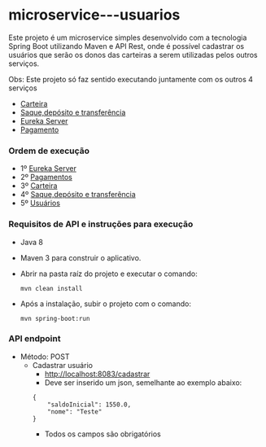 # microservice---usuarios
Este projeto é um microservice simples desenvolvido com a tecnologia Spring Boot utilizando Maven e API Rest, onde é possível cadastrar os usuários que serão os donos das carteiras a serem utilizadas pelos outros serviços.

Obs: Este projeto só faz sentido executando juntamente com os outros 4 serviços
   - [Carteira](https://github.com/GustavoCSchmitz/microservice---carteira)
   - [Saque,depósito e transferência](https://github.com/GustavoCSchmitz/microservice---saqueDeposito)
   - [Eureka Server](https://github.com/GustavoCSchmitz/microservice---eureka)
   - [Pagamento](https://github.com/GustavoCSchmitz/microservice---pagamentos)

### Ordem de execução
- 1º [Eureka Server](https://github.com/GustavoCSchmitz/microservice---eureka)
- 2º [Pagamentos](https://github.com/GustavoCSchmitz/microservice---pagamentos)
- 3º [Carteira](https://github.com/GustavoCSchmitz/microservice---carteira)
- 4º [Saque,depósito e transferência](https://github.com/GustavoCSchmitz/microservice---saqueDeposito)
- 5º [Usuários](https://github.com/GustavoCSchmitz/microservice---usuarios)

### Requisitos de API e instruções para execução
 - Java 8
 - Maven 3 para construir o aplicativo.
 - Abrir na pasta raíz do projeto e executar o comando:
 
      `mvn clean install`
 - Após a instalação, subir o projeto com o comando:
       
      `mvn spring-boot:run`
      
### API endpoint
  - Método: POST
     - Cadastrar usuário
        - [http://localhost:8083/cadastrar]()
        - Deve ser inserido um json, semelhante ao exemplo abaixo:
        ```
        {
            "saldoInicial": 1550.0,
            "nome": "Teste"
        }
        ```
        - Todos os campos são obrigatórios

 
